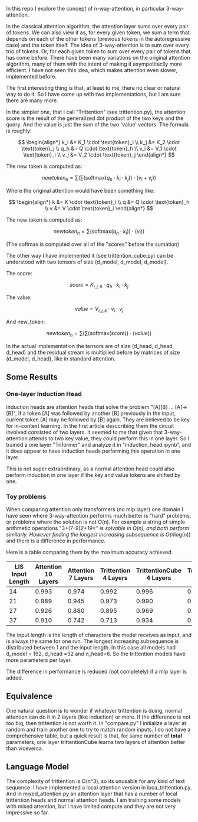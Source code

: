 In this repo I explore the concept of n-way-attention, in particular 3-way-attention.

In the classical attention algorithm, the attention layer sums over every pair of tokens. We can also view it as, for every given token, we sum a term that depends on each of the other tokens (previous tokens in the autoregressive case) and the token itself. The idea of 3-way-attention is to sum over every trio of tokens. Or, for each given token to sum over every pair of tokens that has come before.
There have been many variations on the original attention algorithm, many of them with the intent of making it asympotitaclly more efficient. I have not seen this idea, which makes attention even slower, implemented before.

The first interesting thing is that, at least to me, there no clear or natural way to do it. So I have come up with two implementations, but I am sure there are many more.

In the simpler one, that I call "Trittention" (see trittention.py), the attention score is the result of the generalized dot product of the two keys and the query. And the value is just the sum of the two 'value' vectors. The formula is roughly:

$$
\begin{align*}
k_i &= K_1 \cdot \text{token}_i \\
k_j &= K_2 \cdot \text{token}_j \\
q_h &= Q \cdot \text{token}_h \\
v_i &= V_1 \cdot \text{token}_i \\
v_j &= V_2 \cdot \text{token}_j
\end{align*}
$$

The new token is computed as:

$$
{newtoken}_h = \sum \left( \sum \left( \text{softmax}\left( q_h \cdot k_i \cdot k_j \right) \right) \cdot \left( v_i + v_j \right) \right)
$$

Where the original attention would have been something like:

$$
\begin{align*}
k &= K \cdot \text{token}_i \\
q &= Q \cdot \text{token}_h \\
v &= V \cdot \text{token}_i
\end{align*}
$$

The new token is computed as:

$$
{newtoken}_h = \sum \left( \text{softmax}\left( q_h \cdot k_i) \right) \cdot \left( v_i \right) \right)
$$

(The softmax is computed over all of the "scores" before the sumation)

The other way I have implemented it (see trittention_cube.py) can be understood with two tensors of size (d_model, d_model, d_model).

The score:

$$
{score} = K_{i,j,h} \cdot q_h \cdot k_i \cdot k_j
$$

The value:

$$
{value} = V_{i,j,k} \cdot v_i \cdot v_j
$$

And new_token:

$$
{newtoken}_h = \sum \left( \sum \left( \text{softmax}\left( score \right) \right) \cdot \left( value \right) \right)
$$


In the actual implementation the tensors are of size (d_head, d_head, d_head) and the residual stream is multiplied before by matrices of size (d_model, d_head), like in standard attention.


## Some Results

### One-layer Induction Head

Induction heads are attention heads that solve the problem "[A][B] ... [A]->[B]", if a token [A] was followed by another [B] previously in the input, current token [A] may be followed by [B] again. They are believed to be key for in-context learning. In the first article desccribing them the circuit involved consisted of two layers. It seemed to me that given that 3-way-attention attends to two key value, they could perform this in one layer. So I trained a one layer "Triformer" and analyze it in "induction_head.ipynb", and it does appear to have induction heads performing this operation in one layer.

This is not super extraordinary, as a normal attention head could also perform induction in one layer if the key and value tokens are shifted by one.

### Toy problems

When comparing attention only transformers (no mlp layer) one domain I have seen where 3-way-attention performs much better is "hard" problems, or problems where the solution is not O(n). For example a string of simple arithmetic operations "3+(7-9)*2+19=" is solvable in O(n), and both perform similarly. However finding the longest increasing subsequence is O(n*log(n)) and there is a difference in performance.

Here is a table comparing them by the maximum accuracy achieved.

| LIS Input Length | Attention 10 Layers  | Attention 7 Layers  | Trittention 4 Layers | TrittentionCube 4 Layers | TrittentionCube 3 Layers |
|------------------|----------------------|---------------------|----------------------|--------------------------|--------------------------|
| 14               | 0.993                | 0.974               | 0.992                | 0.996                    | 0.988                    |
| 21               | 0.989                | 0.945               | 0.973                | 0.990                    | 0.964                    |
| 27               | 0.926                | 0.880               | 0.895                | 0.969                    | 0.918                    |
| 37               | 0.910                | 0.742               | 0.713                | 0.934                    | 0.870                    |

The input length is the length of characters the model receives as input, and is always the same for one run. The longest increasing subsequence is distributed between 1 and the input length.
In this case all models had d_model = 192, d_head =32 and n_head=6. So the trittention models have more parameters per layer.

The difference in performance is reduced (not completely) if a mlp layer is added.


## Equivalence

One natural question is to wonder if whatever trittention is doing, normal attention can do it in 2 layers (like induction) or more. If the difference is not too big, then trittention is not worth it.
In "compare.py" I initialize a layer at random and train another one to try to match random inputs. I do not have a comprehensive table, but a quick result is that, for same number of **total** parameters, one layer trittentionCube learns two layers of attention better than viceversa.

## Language Model

The complexity of trittention is O(n^3), so its unusable for any kind of text sequence. I have implemented a local attention version in loca_trittention.py. And in mixed_attention.py an attention layer that has a number of local trittention heads and normal attention heads.
I am training some models with mixed attention, but I have limited compute and they are not very impressive so far.

